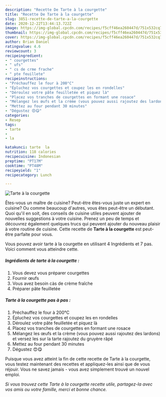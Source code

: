 ```yaml
---
description: "Recette De Tarte à la courgette"
title: "Recette De Tarte à la courgette"
slug: 3851-recette-de-tarte-a-la-courgette
date: 2020-12-22T13:44:13.722Z
image: https://img-global.cpcdn.com/recipes/f5cff46ea260447d/751x532cq70/tarte-a-la-courgette-photo-principale-de-la-recette.jpg
thumbnail: https://img-global.cpcdn.com/recipes/f5cff46ea260447d/751x532cq70/tarte-a-la-courgette-photo-principale-de-la-recette.jpg
cover: https://img-global.cpcdn.com/recipes/f5cff46ea260447d/751x532cq70/tarte-a-la-courgette-photo-principale-de-la-recette.jpg
author: Brian Daniel
ratingvalue: 4.6
reviewcount: 3
recipeingredient:
- " courgettes"
- " ufs"
- " cs de crme frache"
- " pte feuillete"
recipeinstructions:
- "Préchauffez le four à 200°C"
- "Épluchez vos courgettes et coupez les en rondelles"
- "Déroulez votre pâte feuilletée et piquez là"
- "Placez vos tranches de courgettes en formant une rosace"
- "Mélangez les œufs et la crème (vous pouvez aussi rajoutez des lardons) et versez les sur la tarte rajoutez du gruyère râpé"
- "Mettez au four pendant 30 minutes"
- "Dégustez 😍😋"
categories:
- Resep
tags:
- tarte
- 
- la

katakunci: tarte  la 
nutrition: 118 calories
recipecuisine: Indonesian
preptime: "PT17M"
cooktime: "PT48M"
recipeyield: "1"
recipecategory: Lunch

---
```



![Tarte à la courgette](https://img-global.cpcdn.com/recipes/f5cff46ea260447d/751x532cq70/tarte-a-la-courgette-photo-principale-de-la-recette.jpg)

Êtes-vous un maître de cuisine? Peut-être êtes-vous juste un expert en cuisine? Ou comme beaucoup d'autres, vous êtes peut-être un débutant. Quoi qu'il en soit, des conseils de cuisine utiles peuvent ajouter de nouvelles suggestions à votre cuisine. Prenez un peu de temps et découvrez également quelques trucs qui peuvent ajouter du nouveau plaisir à votre routine de cuisine. Cette recette de <strong> Tarte à la courgette </strong> est peut-être parfaite pour vous.

<!--inarticleads1-->

Vous pouvez avoir tarte à la courgette en utilisant 4 Ingrédients et 7 pas. Voici comment vous atteindre cette.

##### Ingrédients de tarte à la courgette :

1. Vous devez vous préparer  courgettes
1. Fournir  œufs
1. Vous avez besoin  càs de crème fraîche
1. Préparer  pâte feuilletée




<!--inarticleads2-->

##### Tarte à la courgette pas à pas :

1. Préchauffez le four à 200°C
1. Épluchez vos courgettes et coupez les en rondelles
1. Déroulez votre pâte feuilletée et piquez là
1. Placez vos tranches de courgettes en formant une rosace
1. Mélangez les œufs et la crème (vous pouvez aussi rajoutez des lardons) et versez les sur la tarte rajoutez du gruyère râpé
1. Mettez au four pendant 30 minutes
1. Dégustez 😍😋




<!--inarticleads1-->

<p>
Puisque vous avez atteint la fin de cette recette de Tarte à la courgette, vous testez maintenant des recettes et appliquez-les ainsi que de vous réjouir. Vous ne savez jamais - vous avez simplement trouvé un nouvel emploi.
</p>

<p>
<i>Si vous trouvez cette Tarte à la courgette recette utile, partagez-la avec vos amis ou votre famille, merci et bonne chance.</i>
</p>

